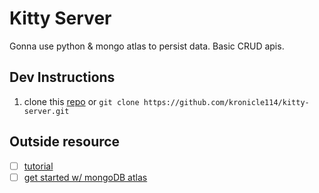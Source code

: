 # Kitty Server
Gonna use python & mongo atlas to persist data. Basic CRUD apis.

## Dev Instructions
1. clone this [repo](https://github.com/kronicle114/kitty-server.git) or `git clone https://github.com/kronicle114/kitty-server.git`


## Outside resource
- [ ] [tutorial](https://code.tutsplus.com/tutorials/create-a-database-cluster-in-the-cloud-with-mongodb-atlas--cms-31840)
- [ ] [get started w/ mongoDB atlas](https://www.mongodb.com/cloud/atlas?jmp=tuts&Americas_USA_tuts_stitch_tutorials_ATLAS)